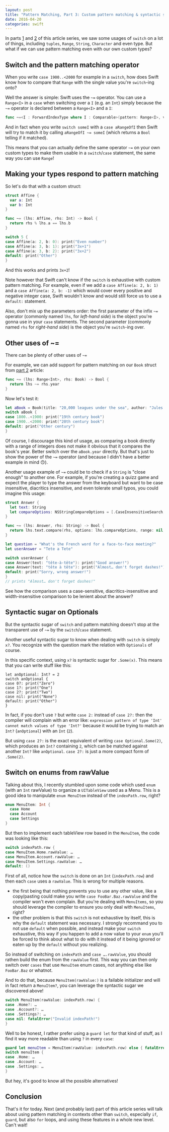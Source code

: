 ```yaml
---
layout: post
title: "Pattern Matching, Part 3: Custom pattern matching & syntactic sugar"
date: 2016-04-20
categories: swift
---
```


In parts [1](/swift/2016/03/27/pattern-matching-1/) and [2](/swift/2016/03/30/pattern-matching-2/) of this article series, we saw some usages of `switch` on a lot of things, including `tuples`, `Range`, `String`, `Character` and even type. But what if we can use pattern matching even with our own custom types?

## Switch and the pattern matching operator

When you write `case 1900..<2000` for example in a `switch`, how does Swift know how to compare that `Range` with the single value you're `switch`-ing onto?

Well the answer is simple: Swift uses the `~=` operator. You can use a `Range<I>` in a `case` when switching over a `I` (e.g. an `Int`) simply because the `~=` operator is declared between a `Range<I>` and a `I`:

```swift
func ~=<I : ForwardIndexType where I : Comparable>(pattern: Range<I>, value: I) -> Bool
```

And in fact when you write `switch someI` with a `case aRangeOfI` then Swift will try to match it by calling `aRangeOfI ~= someI` (which returns a `Bool` telling if it matched).

This means that you can actually define the same operator `~=` on your own custom types to make them usable in a `switch`/`case` statement, the same way you can use `Range`!

## Making your types respond to pattern matching

So let's do that with a custom struct:

```swift
struct Affine {
  var a: Int
  var b: Int
}

func ~= (lhs: Affine, rhs: Int) -> Bool {
  return rhs % lhs.a == lhs.b
}

switch 5 {
case Affine(a: 2, b: 0): print("Even number")
case Affine(a: 3, b: 1): print("3x+1")
case Affine(a: 3, b: 2): print("3x+2")
default: print("Other")
}
```

And this works and prints `3x+2`!

Note however that Swift can't know if the `switch` is exhaustive with custom pattern matching. For example, even if we add a `case Affine(a: 2, b: 1)` and a `case Affine(a: 2, b: -1)` which would cover every positive and negative integer case, Swift wouldn't know and would still force us to use a `default:` statement.

Also, don't mix up the parameters order: the first parameter of the infix `~=` operator (commonly named `lhs`, for _left-hand side_) is the object you're gonna use in your `case` statements. The second parameter (commonly named `rhs` for _right-hand side_) is the object you're `switch`-ing over.

## Other uses of ~=

There can be plenty of other uses of `~=`

For example, we can add support for pattern matching on our `Book` struct from [part 2](/swift/2016/03/30/pattern-matching-2/) article:

```swift
func ~= (lhs: Range<Int>, rhs: Book) -> Bool {
  return lhs ~= rhs.year
}
```

Now let's test it:

```swift
let aBook = Book(title: "20,000 leagues under the sea", author: "Jules Vernes", year: 1870)
switch aBook {
case 1800..<1900: print("19th century book")
case 1900..<2000: print("20th century book")
default: print("Other century")
}
```

Of course, I discourage this kind of usage, as comparing a book directly with a range of integers does not make it obvious that it compares the book's year. Better switch over the `aBook.year` directly. But that's just to show the power of the `~=` operator (and because I didn't have a better example in mind 🙃).

Another usage example of `~=` could be to check if a `String` is "close enough" to another one. For example, if you're creating a quizz game and expect the player to type the answer from the keyboard but want to be case insensitive, diacritics insensitive, and even tolerate small typos, you could imagine this usage:

```swift
struct Answer {
  let text: String
  let compareOptions: NSStringCompareOptions = [.CaseInsensitiveSearch, .DiacriticInsensitiveSearch, .WidthInsensitiveSearch]
}

func ~= (lhs: Answer, rhs: String) -> Bool {
  return lhs.text.compare(rhs, options: lhs.compareOptions, range: nil, locale: nil) == NSComparisonResult.OrderedSame
}

let question = "What's the French word for a face-to-face meeting?"
let userAnswer = "Tete a Tete"

switch userAnswer {
case Answer(text: "tête-à-tête"): print("Good answer!")
case Answer(text: "tête à tête"): print("Almost… don't forget dashes!")
default: print("Sorry, wrong answer!")
}
// prints "Almost… don't forget dashes!"
```

See how the comparison uses a case-sensitive, diacritics-insensitive and width-insensitive comparison to be lenient about the answer?

## Syntactic sugar on Optionals

But the syntactic sugar of `switch` and pattern matching doesn't stop at the transparent use of `~=` by the `switch`/`case` statement.

Another useful syntactic sugar to know when dealing with `switch` is simply `x?`. You recognize with the question mark the relation with `Optionals` of course.

In this specific context, using `x?` is syntactic sugar for `.Some(x)`. This means that you can write stuff like this:

```
let anOptional: Int? = 2
switch anOptional {
case 0?: print("Zero")
case 1?: print("One")
case 2?: print("Two")
case nil: print("None")
default: print("Other")
}
```

In fact, if you don't use `?` but write `case 2:` instead of `case 2?:` then the compiler will complain with an error like: `expression pattern of type 'Int' cannot match values of type 'Int?'` because it would be trying to match an `Int?` (`anOptional`)  with an `Int` (`2`).

But using `case 2?:` is the exact equivalent of writing `case Optional.Some(2)`, which produces an `Int?` containing `2`, which can be matched against another `Int?` like `anOptional`. `case 2?:` is just a more compact form of `.Some(2)`.

## Switch on enums from rawValue

Talking about this, I recently stumbled upon some code which used `enum` (with an `Int` rawValue) to organize a `UITableView` used as a Menu. This is a good idea to manipulate `enum MenuItem` instead of the `indexPath.row`, right?

```swift
enum MenuItem: Int {
  case Home
  case Account
  case Settings
}
```

But then to implement each tableView row based in the `MenuItem`, the code was looking like this:

```swift
switch indexPath.row {
case MenuItem.Home.rawValue: …
case MenuItem.Account.rawValue: …
case MenuItem.Settings.rawValue: …
default: ()
```

First of all, notice how the `switch` is done on an `Int` (`indexPath.row`) and then each `case` uses a `rawValue`. This is wrong for multiple reasons.

* the first being that nothing prevents you to use any other value, like a copy/pasting could make you write `case FooBar.Baz.rawValue` and the compiler won't even complain. But you're dealing with `MenuItems`, so you should leverage the compiler to ensure you only deal with `MenuItems`, right?
* the other problem is that this `switch` is not exhaustive by itself, this is why the `default` statement was necessary. I strongly recommand you to not use `default` when possible, and instead make your `switch` exhaustive, this way if you happen to add a now value to your `enum` you'll be forced to think about what to do with it instead of it being ignored or eaten up by the `default` without you realizing.

So instead of switching on `indexPath` and `case ….rawValue`, you should rathen build the enum from the `rawValue` first. This way you can then only switch over `cases` that use `MenuItem` enum cases, not anything else like `FooBar.Baz` or whatnot.

And to do that, because `MenuItem(rawValue:)` is a failable initializer and will in fact return a `MenuItem?`, you can leverage the syntactic sugar we discovered above!

```swift
switch MenuItem(rawValue: indexPath.row) {
case .Home?: …
case .Account?: …
case .Settings?: …
case nil: fatalError("Invalid indexPath!")
}
```


Well to be honest, I rather prefer using a `guard let` for that kind of stuff, as I find it way more readable than using `?` in every `case`:

```swift
guard let menuItem = MenuItem(rawValue: indexPath.row) else { fatalError("Invalid indexPath!") }
switch menuItem {
case .Home: …
case .Account: …
case .Settings: …
}
```

But hey, it's good to know all the possible alternatives!

## Conclusion

That's it for today. Next (and probably last) part of this article series will talk about using pattern matching in contexts other than `switch`, especially `if`, `guard`, but also `for` loops, and using these features in a whole new level. Can't wait!
